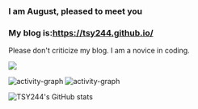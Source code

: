 ### I am August, pleased to meet you

### My blog is:https://tsy244.github.io/
Please don't criticize my blog. I am a novice in coding.

<!--START_SECTION:waka-->

<img align="center"  src="https://github-readme-stats.vercel.app/api/top-langs/?username=TSY244&theme=radical&layout=compact"  />

![activity-graph](https://github-readme-activity-graph.cyclic.app/graph?username=你的用户名&theme=主题名)
![activity-graph](https://github-readme-activity-graph.cyclic.app/graph?username=你的用户名&theme=主题名)


![TSY244's GitHub stats](https://github-readme-stats.vercel.app/api?username=TSY244&show_icons=true&theme=radical)
<!--END_SECTION:waka-->



<!--
**TSY244/TSY244** is a ✨ _special_ ✨ repository because its `README.md` (this file) appears on your GitHub profile.

Here are some ideas to get you started:

- 🔭 I’m currently working on ...
- 🌱 I’m currently learning ...
- 👯 I’m looking to collaborate on ...
- 🤔 I’m looking for help with ...
- 💬 Ask me about ...
- 📫 How to reach me: ...
- 😄 Pronouns: ...
- ⚡ Fun fact: ...
-->

